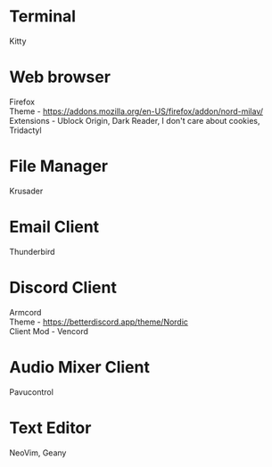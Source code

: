 # Terminal
Kitty

# Web browser
Firefox  
Theme - https://addons.mozilla.org/en-US/firefox/addon/nord-milav/  
Extensions - Ublock Origin, Dark Reader, I don't care about cookies, Tridactyl

# File Manager 
Krusader

# Email Client
Thunderbird

# Discord Client
Armcord  
Theme - https://betterdiscord.app/theme/Nordic  
Client Mod - Vencord

# Audio Mixer Client
Pavucontrol

# Text Editor
NeoVim, Geany
